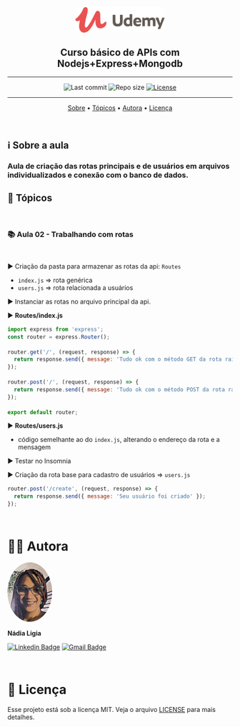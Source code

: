 <p align="center"><img src="../../assets/logo.png" width=200></p>
<h2 align="center">Curso básico de APIs com Nodejs+Express+Mongodb</h2>

---

<p align="center">
  <img alt="Last commit" src="https://img.shields.io/github/last-commit/nlnadialigia/udemy" />

  <img alt="Repo size" src="https://img.shields.io/github/repo-size/nlnadialigia/udemy"/>
   
  <a href="./license.md">
  <img alt="License" src="https://img.shields.io/badge/License-MIT-informational"/>
  </a>
</p>

---

<p align="center">
  <a href="#-information_source-sobre-a-aula">Sobre</a> •
  <a href="#-open_file_folder-tópicos">Tópicos</a> • 
  <a href="#-woman_office_worker-autora">Autora</a> • 
  <a href="#-pencil-licença">Licença</a>
</p>
<br>

## ℹ️ Sobre a aula

<h3>Aula de criação das rotas principais e de usuários em arquivos individualizados e conexão com o banco de dados.</h3>

## 📂 Tópicos
<br>

### 📚 Aula 02 - Trabalhando com rotas
<br>

▶️ Criação da pasta para armazenar as rotas da api: `Routes`

- `index.js` => rota genérica
- `users.js` => rota relacionada a usuários

▶️ Instanciar as rotas no arquivo principal da api.

▶️ **Routes/index.js**
```js
import express from 'express';
const router = express.Router();

router.get('/', (request, response) => {
  return response.send({ message: 'Tudo ok com o método GET da rota raiz' });
});

router.post('/', (request, response) => {
  return response.send({ message: 'Tudo ok com o método POST da rota raiz' });
});

export default router;
```

▶️ **Routes/users.js**
- código semelhante ao do `index.js`, alterando o endereço da rota e a mensagem

▶️ Testar no Insomnia

▶️ Criação da rota base para cadastro de usuários => `users.js`
```js
router.post('/create', (request, response) => {
  return response.send({ message: 'Seu usuário foi criado' });
});
```
<br>

# 👩‍💼 Autora
<img style="border-radius: 50%;" src="../../assets/picture.jpg" width="100px;" alt="Picture"/>
<p><b>Nádia Ligia</b></p>

[![Linkedin Badge](https://img.shields.io/badge/-nlnadialigia-blueviolet?style=flat&logo=Linkedin&logoColor=white&link=https://www.linkedin.com/in/nlnadialigia/)](https://www.linkedin.com/in/nlnadialigia/) 
[![Gmail Badge](https://img.shields.io/badge/-nlnadialigia@gmail.com-blueviolet?style=flat&logo=Gmail&logoColor=white&link=mailto:nlnadialigia@gmail.com)](mailto:nlnadialigia@gmail.com)

<br>

# 📝 Licença

Esse projeto está sob a licença MIT. Veja o arquivo [LICENSE](../../LICENSE) para mais detalhes.